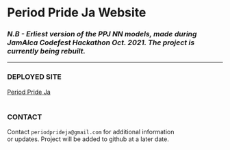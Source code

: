 # Period Pride Ja Website
### *N.B - Erliest version of the PPJ NN models, made during JamAIca Codefest Hackathon Oct. 2021. The project is currently being rebuilt.*

---
### **DEPLOYED SITE**
[Period Pride Ja](https://periodprideja.herokuapp.com/)
<br><br>

### **CONTACT**
Contact ```periodprideja@gmail.com``` for additional information<br> or updates. Project will be added to github at a later date.
